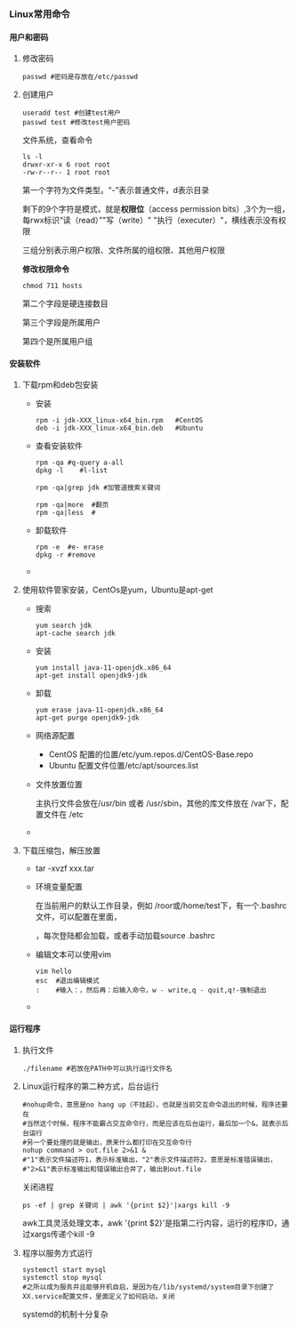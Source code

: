 ### Linux常用命令

#### 用户和密码

1. 修改密码

   ```shell
   passwd #密码是存放在/etc/passwd
   ```

2. 创建用户

   ```shell
   useradd test #创建test用户
   passwd test #修改test用户密码
   ```

   文件系统，查看命令

   ```shell
   ls -l 
   drwxr-xr-x 6 root root
   -rw-r--r-- 1 root root
   ```

   第一个字符为文件类型。“-”表示普通文件，d表示目录

   剩下的9个字符是模式，就是**权限位**（access permission bits）,3个为一组，每rwx标识“读（read）”"写（write）" "执行（executer）"，横线表示没有权限

   三组分别表示用户权限、文件所属的组权限、其他用户权限

   **修改权限命令**

   ```shell
   chmod 711 hosts
   ```

   第二个字段是硬连接数目

   第三个字段是所属用户

   第四个是所属用户组

#### 安装软件

1. 下载rpm和deb包安装

   - 安装

     ```shell
     rpm -i jdk-XXX_linux-x64_bin.rpm	#CentOS
     deb -i jdk-XXX_linux-x64_bin.deb	#Ubuntu
     ```

   - 查看安装软件

     ```shell
     rpm -qa #q-query a-all
     dpkg -l	#l-list
     
     rpm -qa|grep jdk #加管道搜索关键词
     
     rpm -qa|more  #翻页
     rpm -qa|less  #
     ```

   - 卸载软件

     ```shell
     rpm -e  #e- erase
     dpkg -r #remove
     ```

   - 

   

2. 使用软件管家安装，CentOs是yum，Ubuntu是apt-get

   - 搜索

     ```shell
     yum search jdk
     apt-cache search jdk
     ```

   - 安装

     ```shell
     yum install java-11-openjdk.x86_64
     apt-get install openjdk9-jdk
     ```

   - 卸载

     ```shell
     yum erase java-11-openjdk.x86_64
     apt-get purge openjdk9-jdk
     ```

     

   - 网络源配置

     - CentOS 配置的位置/etc/yum.repos.d/CentOS-Base.repo
     - Ubuntu 配置文件位置/etc/apt/sources.list

   - 文件放置位置

     主执行文件会放在/usr/bin 或者 /usr/sbin，其他的库文件放在 /var下，配置文件在 /etc

   - 

3. 下载压缩包，解压放置

   - tar -xvzf  xxx.tar

   - 环境变量配置

     在当前用户的默认工作目录，例如 /roor或/home/test下，有一个.bashrc文件，可以配置在里面，

     ，每次登陆都会加载，或者手动加载source .bashrc

   - 编辑文本可以使用vim

     ```shell
     vim hello
     esc  #退出编辑模式
     :    #输入：，然后再：后输入命令，w - write,q - quit,q!-强制退出
     ```

   - 

   

#### 运行程序

1. 执行文件

   ```shell
   ./filename #若放在PATH中可以执行运行文件名
   ```

2. Linux运行程序的第二种方式，后台运行

   ```shell
   #nohup命令，意思是no hang up（不挂起），也就是当前交互命令退出的时候，程序还要在
   #当然这个时候，程序不能霸占交互命令行，而是应该在后台运行，最后加一个&，就表示后台运行
   #另一个要处理的就是输出，原来什么都打印在交互命令行
   nohup command > out.file 2>&1 &
   #"1"表示文件描述符1，表示标准输出，"2"表示文件描述符2，意思是标准错误输出，
   #"2>&1"表示标准输出和错误输出合并了，输出到out.file
   ```

   关闭进程

   ```shell
   ps -ef | grep 关键词 | awk '{print $2}'|xargs kill -9
   ```

   awk工具灵活处理文本，awk '{print $2}'是指第二行内容，运行的程序ID，通过xargs传递个kill -9

3. 程序以服务方式运行

   ```shell
   systemctl start mysql
   systemctl stop mysql
   #之所以成为服务并且能够开机自启，是因为在/lib/systemd/system目录下创建了XX.service配置文件，里面定义了如何启动，关闭
   ```

   systemd的机制十分复杂

​		

